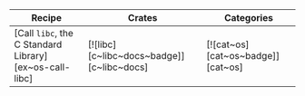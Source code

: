 | Recipe | Crates | Categories |
|--------|--------|------------|
| [Call `libc`, the C Standard Library][ex~os-call-libc] | [![libc][c~libc~docs~badge]][c~libc~docs] | [![cat~os][cat~os~badge]][cat~os] |

<div class="hidden">
</div>
